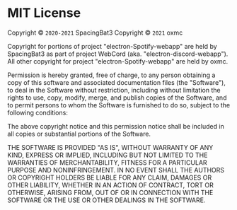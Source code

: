 # MIT License

Copyright © `2020-2021` SpacingBat3
Copyright © `2021` oxmc

Copyright for portions of project "electron-Spotify-webapp" are held by SpacingBat3 as part of project WebCord (aka. "electron-discord-webapp"). All other copyright for project "electron-Spotify-webapp" are held by oxmc.

Permission is hereby granted, free of charge, to any person obtaining a copy of this software and associated documentation files (the "Software"), to deal in the Software without restriction, including without limitation the rights to use, copy, modify, merge, and publish copies of the Software, and to permit persons to whom the Software is furnished to do so, subject to the following conditions:

The above copyright notice and this permission notice shall be included in all copies or substantial portions of the Software.

THE SOFTWARE IS PROVIDED "AS IS", WITHOUT WARRANTY OF ANY KIND, EXPRESS OR IMPLIED, INCLUDING BUT NOT LIMITED TO THE WARRANTIES OF MERCHANTABILITY, FITNESS FOR A PARTICULAR PURPOSE AND NONINFRINGEMENT. IN NO EVENT SHALL THE AUTHORS OR COPYRIGHT HOLDERS BE LIABLE FOR ANY CLAIM, DAMAGES OR OTHER LIABILITY, WHETHER IN AN ACTION OF CONTRACT, TORT OR OTHERWISE, ARISING FROM, OUT OF OR IN CONNECTION WITH THE SOFTWARE OR THE USE OR OTHER DEALINGS IN THE SOFTWARE.
